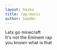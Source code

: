 ```yaml
---
layout: haiku
title: rap-music
author: Sander
---
```


Lets go minecraft<br>
It's not the Eminem rap<br>
you known what is that<br>

